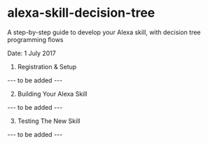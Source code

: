 # alexa-skill-decision-tree
A step-by-step guide to develop your Alexa skill, with decision tree programming flows

Date: 1 July 2017

1. Registration & Setup 

--- to be added ---

2. Building Your Alexa Skill

--- to be added ---

3. Testing The New Skill

--- to be added ---
